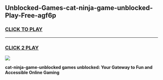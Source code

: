 
## Unblocked-Games-cat-ninja-game-unblocked-Play-Free-agf6p
<h3>
<a href="https://premium76.site?title=cat-ninja-game-unblocked&ref=18A1">CLICK TO PLAY</a></h3>
<hr>

<h3>
<a href="https://premium76.site?title=cat-ninja-game-unblocked&ref=18A1">CLICK 2 PLAY</a>
  
</h3>

<a href="https://premium76.site?title=cat-ninja-game-unblocked&ref=18A1"><img src="https://clearcache.store/games.png"></a>


**cat-ninja-game-unblocked games unblocked: Your Gateway to Fun and Accessible Online Gaming**
